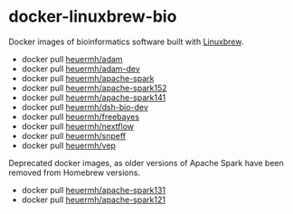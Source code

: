 # docker-linuxbrew-bio
Docker images of bioinformatics software built with [Linuxbrew](http://brew.sh/linuxbrew/).

 * docker pull [heuermh/adam](https://github.com/heuermh/docker-linuxbrew-bio/tree/master/adam)
 * docker pull [heuermh/adam-dev](https://github.com/heuermh/docker-linuxbrew-bio/tree/master/adam-dev)
 * docker pull [heuermh/apache-spark](https://github.com/heuermh/docker-linuxbrew-bio/tree/master/apache-spark)
 * docker pull [heuermh/apache-spark152](https://github.com/heuermh/docker-linuxbrew-bio/tree/master/apache-spark152)
 * docker pull [heuermh/apache-spark141](https://github.com/heuermh/docker-linuxbrew-bio/tree/master/apache-spark141)
 * docker pull [heuermh/dsh-bio-dev](https://github.com/heuermh/docker-linuxbrew-bio/tree/master/dsh-bio-dev)
 * docker pull [heuermh/freebayes](https://github.com/heuermh/docker-linuxbrew-bio/tree/master/freebayes)
 * docker pull [heuermh/nextflow](https://github.com/heuermh/docker-linuxbrew-bio/tree/master/nextflow)
 * docker pull [heuermh/snpeff](https://github.com/heuermh/docker-linuxbrew-bio/tree/master/snpeff)
 * docker pull [heuermh/vep](https://github.com/heuermh/docker-linuxbrew-bio/tree/master/vep)

Deprecated docker images, as older versions of Apache Spark have been removed from Homebrew versions.

 * docker pull [heuermh/apache-spark131](https://github.com/heuermh/docker-linuxbrew-bio/tree/master/apache-spark131)
 * docker pull [heuermh/apache-spark121](https://github.com/heuermh/docker-linuxbrew-bio/tree/master/apache-spark121)
